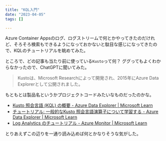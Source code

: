 ```yaml
---
title: "KQL入門"
date: "2023-04-05"
tags: []

---
```


Azure Container Appsのログ、ログストリームで何とかやってきたのだけれど、そろそろ検索もできるようになっておかないと駄目な感じになってきたので、KQLのチュートリアルを眺めてみた。

ところで、どの記事も当たり前に使っている`Kusto`って何？
ググってもよくわからなかったので、ChatGPTに聞いてみた。

> Kustoは、Microsoft Researchによって開発され、2015年にAzure Data Explorerとして公開されました。

もともとは製品名というかプロジェクトコードみたいなものだったのかな。

- [Kusto 照会言語 (KQL) の概要 - Azure Data Explorer | Microsoft Learn](https://learn.microsoft.com/ja-jp/azure/data-explorer/kusto/query/)
- [チュートリアル: 一般的なKusto 照会言語演算子について学習する - Azure Data Explorer | Microsoft Learn](https://learn.microsoft.com/ja-jp/azure/data-explorer/kusto/query/tutorials/learn-common-operators?pivots=azuremonitor)
- [Log Analytics のチュートリアル - Azure Monitor | Microsoft Learn](https://learn.microsoft.com/ja-jp/azure/azure-monitor/logs/log-analytics-tutorial)

とりあえずこの辺りを一通り読み込めば何とかなりそうな気がした。
